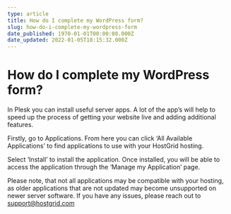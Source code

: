 ```yaml
---
type: article
title: How do I complete my WordPress form?
slug: how-do-i-complete-my-wordpress-form
date_published: 1970-01-01T00:00:00.000Z
date_updated: 2022-01-05T18:15:32.000Z
---
```


# How do I complete my WordPress form?

In Plesk you can install useful server apps. A lot of the app’s will help to speed up the process of getting your website live and adding additional features.

Firstly, go to Applications. From here you can click ‘All Available Applications’ to find applications to use with your HostGrid hosting.

Select ‘Install’ to install the application. Once installed, you will be able to access the application through the ‘Manage my Application’ page.

Please note, that not all applications may be compatible with your hosting, as older applications that are not updated may become unsupported on newer server software. If you have any issues, please reach out to support@hostgrid.com